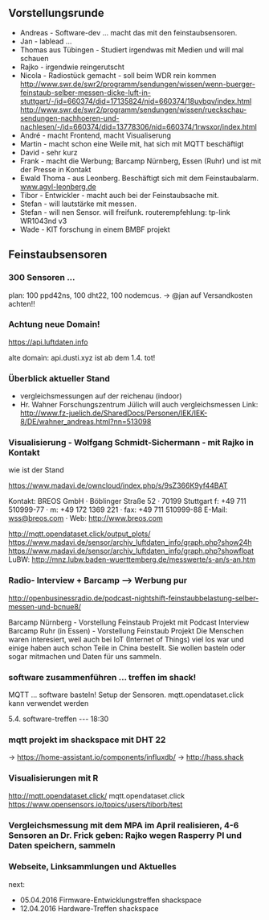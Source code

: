 ## Vorstellungsrunde

- Andreas - Software-dev ... macht das mit den feinstaubsensoren.
- Jan - lablead ...
- Thomas aus Tübingen - Studiert irgendwas mit Medien und will mal schauen
- Rajko -  irgendwie reingerutscht
- Nicola - Radiostück gemacht - soll beim WDR rein kommen
http://www.swr.de/swr2/programm/sendungen/wissen/wenn-buerger-feinstaub-selber-messen-dicke-luft-in-stuttgart/-/id=660374/did=17135824/nid=660374/18uvbqv/index.html
http://www.swr.de/swr2/programm/sendungen/wissen/rueckschau-sendungen-nachhoeren-und-nachlesen/-/id=660374/did=13778306/nid=660374/1rwsxor/index.html
- André -  macht Frontend, macht Visualiserung
- Martin - macht schon eine Weile mit, hat sich mit MQTT beschäftigt
- David - sehr kurz
- Frank - macht die Werbung; Barcamp Nürnberg, Essen (Ruhr) und ist mit der Presse in Kontakt
- Ewald Thoma - aus Leonberg. Beschäftigt sich mit dem Feinstaubalarm.
www.agvl-leonberg.de
- Tibor - Entwickler - macht auch bei der Feinstaubsache mit.
- Stefan - will lautstärke mit messen.
- Stefan - will nen Sensor. will freifunk. routerempfehlung: tp-link WR1043nd v3
- Wade - KIT forschung in einem BMBF projekt

## Feinstaubsensoren

### 300 Sensoren ...

plan: 100 ppd42ns, 100 dht22, 100 nodemcus. -> @jan 
auf Versandkosten achten!!

### Achtung neue Domain!

https://api.luftdaten.info

alte domain: api.dusti.xyz ist ab dem 1.4. tot!

### Überblick aktueller Stand

- vergleichsmessungen auf der reichenau (indoor)
- Hr. Wahner Forschungszentrum Jülich will auch vergleichsmessen
Link: http://www.fz-juelich.de/SharedDocs/Personen/IEK/IEK-8/DE/wahner_andreas.html?nn=513098

### Visualisierung - Wolfgang Schmidt-Sichermann - mit Rajko in Kontakt
wie ist der Stand

https://www.madavi.de/owncloud/index.php/s/9sZ366K9yf44BAT

Kontakt:
BREOS GmbH · Böblinger Straße 52 · 70199 Stuttgart
f: +49 711 510999-77 · m: +49 172 1369 221 · fax: +49 711 510999-88
E-Mail: wss@breos.com · Web: http://www.breos.com

http://mqtt.opendataset.click/output_plots/
https://www.madavi.de/sensor/archiv_luftdaten_info/graph.php?show24h
https://www.madavi.de/sensor/archiv_luftdaten_info/graph.php?showfloat
LuBW: http://mnz.lubw.baden-wuerttemberg.de/messwerte/s-an/s-an.htm

### Radio- Interview + Barcamp --> Werbung pur

http://openbusinessradio.de/podcast-nightshift-feinstaubbelastung-selber-messen-und-bcnue8/

Barcamp Nürnberg  - Vorstellung Feinstaub Projekt mit Podcast Interview
Barcamp Ruhr (in Essen) - Vorstellung Feinstaub Projekt
Die Menschen waren interesiert, weil auch bei IoT (Internet of Things) viel los war und einige haben auch schon Teile in China bestellt. Sie wollen basteln oder sogar mitmachen und Daten für uns sammeln.


### software zusammenführen ... treffen im shack!

MQTT ... software basteln!
Setup der Sensoren.
mqtt.opendataset.click kann verwendet werden

5.4. software-treffen --- 18:30

### mqtt projekt im shackspace mit DHT 22

-> https://home-assistant.io/components/influxdb/
-> http://hass.shack

### Visualisierungen mit R
http://mqtt.opendataset.click/ 
mqtt.opendataset.click
https://www.opensensors.io/topics/users/tiborb/test

### Vergleichsmessung mit dem MPA im April realisieren, 4-6 Sensoren an Dr. Frick geben: Rajko wegen Rasperry PI und Daten speichern, sammeln

### Webseite, Linksammlungen und Aktuelles

next:
- 05.04.2016 Firmware-Entwicklungstreffen shackspace
- 12.04.2016 Hardware-Treffen shackspace

